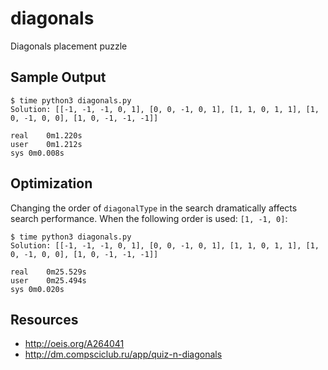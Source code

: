 # diagonals
Diagonals placement puzzle

## Sample Output
```
$ time python3 diagonals.py
Solution: [[-1, -1, -1, 0, 1], [0, 0, -1, 0, 1], [1, 1, 0, 1, 1], [1, 0, -1, 0, 0], [1, 0, -1, -1, -1]]

real	0m1.220s
user	0m1.212s
sys	0m0.008s
```

## Optimization
Changing the order of `diagonalType` in the search dramatically affects search
performance. When the following order is used: `[1, -1, 0]`:

```
$ time python3 diagonals.py
Solution: [[-1, -1, -1, 0, 1], [0, 0, -1, 0, 1], [1, 1, 0, 1, 1], [1, 0, -1, 0, 0], [1, 0, -1, -1, -1]]

real	0m25.529s
user	0m25.494s
sys	0m0.020s
```

## Resources
- http://oeis.org/A264041
- http://dm.compsciclub.ru/app/quiz-n-diagonals
